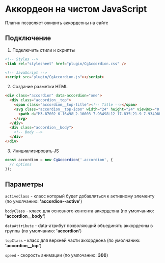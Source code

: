 # Аккордеон на чистом JavaScript

Плагин позволяет оживить аккордеоны на сайте

## Подключение

1. Подключить стили и скрипты

```html
<!-- Styles -->
<link rel="stylesheet" href="plugin/CgAccordion.css" />

<!-- JavaScript -->
<script src="plugin/CgAccordion.js"></script>
```

2. Создание разметки HTML

```html
<div class="accordion" data-accordion="one">
  <div class="accordion__top">
    <span class="accordion__top-title"><!-- Title --></span>
    <svg class="accordion__top-icon" width="24" height="24" viewBox="0 0 24 24" fill="none" xmlns="http://www.w3.org/2000/svg">
      <path d="M3.87002 6.16498L2.10003 7.93498L12 17.835L21.9 7.93498L20.13 6.16498L12 14.295L3.87002 6.16498V6.16498Z"/>
    </svg>
  </div>
  <div class="accordion__body">
    <!-- Body -->
  </div>
</div>
```

3. Инициализировать JS

```javascript
const accordion = new CgAccordion('.accordion', {
  // options
});
```

## Параметры

`activeClass` - класс который будет добавляться к активному элементу (по умолчанию: **'accordion--active'**)

`bodyClass` - класс для основного контента аккордеона
(по умолчанию: **'accordion\_\_body'**)

`dataAttribute` - data-атрибут позволяющий объединять аккордеоны в группы (по умолчанию: **'accordion'**)

`topClass` - класс для верхней части аккордеона (по умолчанию: **'accordion\_\_top'**)

`speed` - скорость анимации (по умлочанию: **300**)
